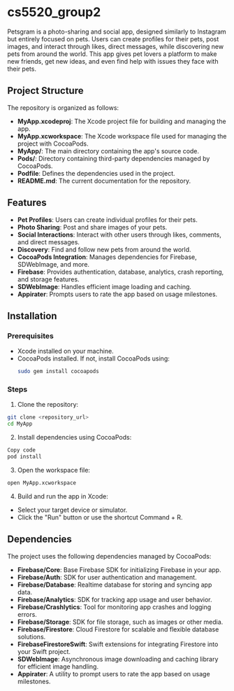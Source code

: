 # cs5520_group2

Petsgram is a photo-sharing and social app, designed similarly to Instagram but entirely focused on pets. Users can create profiles for their pets, post images, and interact through likes, direct messages, while discovering new pets from around the world. This app gives pet lovers a platform to make new friends, get new ideas, and even find help with issues they face with their pets.

## Project Structure

The repository is organized as follows:
- **MyApp.xcodeproj**: The Xcode project file for building and managing the app.
- **MyApp.xcworkspace**: The Xcode workspace file used for managing the project with CocoaPods.
- **MyApp/**: The main directory containing the app's source code.
- **Pods/**: Directory containing third-party dependencies managed by CocoaPods.
- **Podfile**: Defines the dependencies used in the project.
- **README.md**: The current documentation for the repository.

## Features

- **Pet Profiles**: Users can create individual profiles for their pets.
- **Photo Sharing**: Post and share images of your pets.
- **Social Interactions**: Interact with other users through likes, comments, and direct messages.
- **Discovery**: Find and follow new pets from around the world.
- **CocoaPods Integration**: Manages dependencies for Firebase, SDWebImage, and more.
- **Firebase**: Provides authentication, database, analytics, crash reporting, and storage features.
- **SDWebImage**: Handles efficient image loading and caching.
- **Appirater**: Prompts users to rate the app based on usage milestones.

## Installation

### Prerequisites
- Xcode installed on your machine.
- CocoaPods installed. If not, install CocoaPods using:
  ```bash
  sudo gem install cocoapods
  ```
### Steps
1. Clone the repository:
  ```bash
  git clone <repository_url>
  cd MyApp
  ```
2. Install dependencies using CocoaPods:

  ```bash
  Copy code
  pod install
  ```
3. Open the workspace file:

  ```bash
  open MyApp.xcworkspace
  ```
4. Build and run the app in Xcode:

- Select your target device or simulator.
- Click the "Run" button or use the shortcut Command + R.

## Dependencies
The project uses the following dependencies managed by CocoaPods:

- **Firebase/Core**: Base Firebase SDK for initializing Firebase in your app.
- **Firebase/Auth**: SDK for user authentication and management.
- **Firebase/Database**: Realtime database for storing and syncing app data.
- **Firebase/Analytics**: SDK for tracking app usage and user behavior.
- **Firebase/Crashlytics**: Tool for monitoring app crashes and logging errors.
- **Firebase/Storage**: SDK for file storage, such as images or other media.
- **Firebase/Firestore**: Cloud Firestore for scalable and flexible database solutions.
- **FirebaseFirestoreSwift**: Swift extensions for integrating Firestore into your Swift project.
- **SDWebImage**: Asynchronous image downloading and caching library for efficient image handling.
- **Appirater**: A utility to prompt users to rate the app based on usage milestones.

